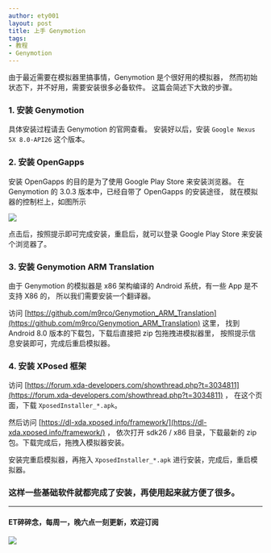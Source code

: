 ```yaml
---
author: ety001
layout: post
title: 上手 Genymotion
tags:
- 教程
- Genymotion
---
```

由于最近需要在模拟器里搞事情，Genymotion 是个很好用的模拟器，
然而初始状态下，并不好用，需要安装很多必备软件。
这篇会简述下大致的步骤。

### 1. 安装 Genymotion
具体安装过程请去 Genymotion 的官网查看。
安装好以后，安装 `Google Nexus 5X 8.0-API26` 这个版本。

### 2. 安装 OpenGapps
安装 OpenGapps 的目的是为了使用 Google Play Store 来安装浏览器。
在 Genymotion 的 3.0.3 版本中，已经自带了 OpenGapps 的安装途径，
就在模拟器的控制栏上，如图所示

![](/upload/20191031/zSdTodxe7HzkorbjbeRDQwU3j5yrB6JaTiOsr467.png)

点击后，按照提示即可完成安装，重启后，就可以登录 Google Play Store 来安装个浏览器了。

### 3. 安装 Genymotion ARM Translation
由于 Genymotion 的模拟器是 x86 架构编译的 Android 系统，有一些 App 是不支持 X86 的，
所以我们需要安装一个翻译器。

访问 [https://github.com/m9rco/Genymotion_ARM_Translation](https://github.com/m9rco/Genymotion_ARM_Translation) 这里，
找到 Android 8.0 版本的下载包，下载后直接把 zip 包拖拽进模拟器里，
按照提示信息安装即可，完成后重启模拟器。

### 4. 安装 XPosed 框架
访问 [https://forum.xda-developers.com/showthread.php?t=3034811](https://forum.xda-developers.com/showthread.php?t=3034811) ，
在这个页面，下载 `XposedInstaller_*.apk`。

然后访问 [https://dl-xda.xposed.info/framework/](https://dl-xda.xposed.info/framework/) ，
依次打开 sdk26 / x86 目录，下载最新的 zip 包。下载完成后，拖拽入模拟器安装。

安装完重启模拟器，再拖入 `XposedInstaller_*.apk` 进行安装，完成后，重启模拟器。

### 这样一些基础软件就都完成了安装，再使用起来就方便了很多。

---
#### ET碎碎念，每周一，晚六点一刻更新，欢迎订阅
![](/img/wechat-subscribe.jpg)
